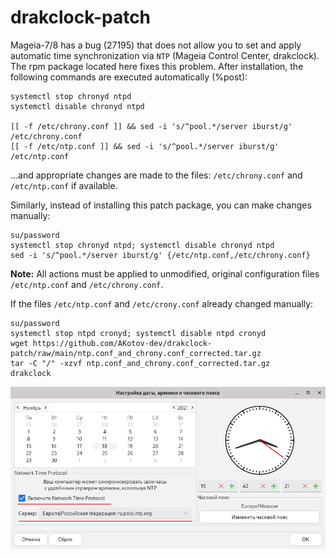 # drakclock-patch
Mageia-7/8 has a bug (27195) that does not allow you to set and apply automatic time synchronization via `NTP` (Mageia Control Center, drakclock). The rpm package located here fixes this problem. After installation, the following commands are executed automatically (%post):
```
systemctl stop chronyd ntpd
systemctl disable chronyd ntpd

[[ -f /etc/chrony.conf ]] && sed -i 's/^pool.*/server iburst/g' /etc/chrony.conf
[[ -f /etc/ntp.conf ]] && sed -i 's/^pool.*/server iburst/g' /etc/ntp.conf
```

...and appropriate changes are made to the files: `/etc/chrony.conf` and `/etc/ntp.conf` if available.

Similarly, instead of installing this patch package, you can make changes manually:
```
su/password
systemctl stop chronyd ntpd; systemctl disable chronyd ntpd
sed -i 's/^pool.*/server iburst/g' {/etc/ntp.conf,/etc/chrony.conf}
```
**Note:** All actions must be applied to unmodified, original configuration files `/etc/ntp.conf` and `/etc/chrony.conf`.

If the files `/etc/ntp.conf` and `/etc/crony.conf` already changed manually:
```
su/password
systemctl stop ntpd cronyd; systemctl disable ntpd cronyd
wget https://github.com/AKotov-dev/drakclock-patch/raw/main/ntp.conf_and_chrony.conf_corrected.tar.gz
tar -C "/" -xzvf ntp.conf_and_chrony.conf_corrected.tar.gz
drakclock
``` 

![](https://github.com/AKotov-dev/drakclock-patch/blob/main/ScreenShot.png)
